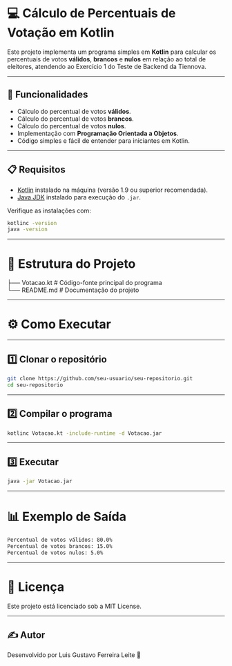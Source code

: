 # 💻 Cálculo de Percentuais de Votação em Kotlin

Este projeto implementa um programa simples em **Kotlin** para calcular os percentuais de votos **válidos**, **brancos** e **nulos** em relação ao total de eleitores, atendendo ao Exercício 1 do Teste de Backend da Tiennova.

---

## 🚀 Funcionalidades

- Cálculo do percentual de votos **válidos**.
- Cálculo do percentual de votos **brancos**.
- Cálculo do percentual de votos **nulos**.
- Implementação com **Programação Orientada a Objetos**.
- Código simples e fácil de entender para iniciantes em Kotlin.

---

## 📋 Requisitos

- [Kotlin](https://kotlinlang.org/) instalado na máquina (versão 1.9 ou superior recomendada).
- [Java JDK](https://www.oracle.com/java/technologies/javase-downloads.html) instalado para execução do `.jar`.

Verifique as instalações com:
```bash
kotlinc -version
java -version
```

---

# 📂 Estrutura do Projeto


├── Votacao.kt    # Código-fonte principal do programa                                                                                                                                                
        └── README.md     # Documentação do projeto

---

# ⚙️ Como Executar
---
## 1️⃣ Clonar o repositório
```bash
git clone https://github.com/seu-usuario/seu-repositorio.git
cd seu-repositorio
```

---

## 2️⃣ Compilar o programa
```bash
kotlinc Votacao.kt -include-runtime -d Votacao.jar
```

---

## 3️⃣ Executar
```bash
java -jar Votacao.jar
```

---

# 📊 Exemplo de Saída

```bash
Percentual de votos válidos: 80.0%
Percentual de votos brancos: 15.0%
Percentual de votos nulos: 5.0%
```

---

# 📜 Licença
Este projeto está licenciado sob a MIT License.

---

## ✍ Autor
Desenvolvido por Luis Gustavo Ferreira Leite  🚀
